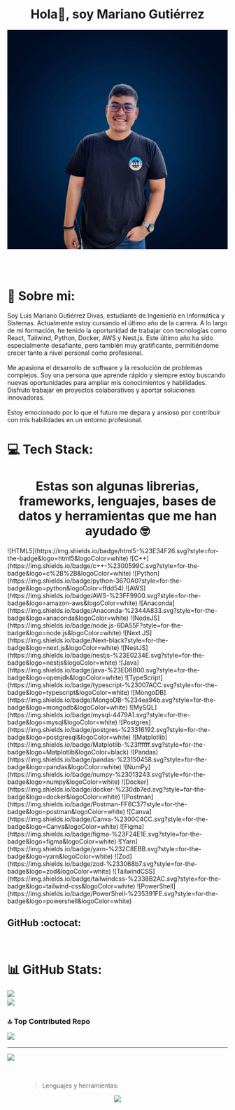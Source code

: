 <div align="center">
<h1 align="center">Hola👋, soy Mariano Gutiérrez</h1>
</div>

<div align="center">
<img  width="600" height="500" src="https://github.com/Marianito5382/Marianito5382/blob/main/IMG_20240523_150517.jpg">
</div>

<br><br>
# 💫 Sobre mi:
Soy Luis Mariano Gutiérrez Divas, estudiante de Ingeniería en Informática y Sistemas. Actualmente estoy cursando el último año de la carrera. A lo largo de mi formación, he tenido la oportunidad de trabajar con tecnologías como React, Tailwind, Python, Docker, AWS y Nest.js. Este último año ha sido especialmente desafiante, pero también muy gratificante, permitiéndome crecer tanto a nivel personal como profesional.<br><br>Me apasiona el desarrollo de software y la resolución de problemas complejos. Soy una persona que aprende rápido y siempre estoy buscando nuevas oportunidades para ampliar mis conocimientos y habilidades. Disfruto trabajar en proyectos colaborativos y aportar soluciones innovadoras.<br><br>Estoy emocionado por lo que el futuro me depara y ansioso por contribuir con mis habilidades en un entorno profesional.


# 💻 Tech Stack:
<div align="center">
<h1 align="center">Estas son algunas librerias, frameworks, lenguajes, bases de datos y herramientas que me han ayudado 🤓</h1>
</div>
![HTML5](https://img.shields.io/badge/html5-%23E34F26.svg?style=for-the-badge&logo=html5&logoColor=white) ![C++](https://img.shields.io/badge/c++-%2300599C.svg?style=for-the-badge&logo=c%2B%2B&logoColor=white) ![Python](https://img.shields.io/badge/python-3670A0?style=for-the-badge&logo=python&logoColor=ffdd54) ![AWS](https://img.shields.io/badge/AWS-%23FF9900.svg?style=for-the-badge&logo=amazon-aws&logoColor=white)  ![Anaconda](https://img.shields.io/badge/Anaconda-%2344A833.svg?style=for-the-badge&logo=anaconda&logoColor=white) ![NodeJS](https://img.shields.io/badge/node.js-6DA55F?style=for-the-badge&logo=node.js&logoColor=white) ![Next JS](https://img.shields.io/badge/Next-black?style=for-the-badge&logo=next.js&logoColor=white) ![NestJS](https://img.shields.io/badge/nestjs-%23E0234E.svg?style=for-the-badge&logo=nestjs&logoColor=white) ![Java](https://img.shields.io/badge/java-%23ED8B00.svg?style=for-the-badge&logo=openjdk&logoColor=white) ![TypeScript](https://img.shields.io/badge/typescript-%23007ACC.svg?style=for-the-badge&logo=typescript&logoColor=white) ![MongoDB](https://img.shields.io/badge/MongoDB-%234ea94b.svg?style=for-the-badge&logo=mongodb&logoColor=white) ![MySQL](https://img.shields.io/badge/mysql-4479A1.svg?style=for-the-badge&logo=mysql&logoColor=white) ![Postgres](https://img.shields.io/badge/postgres-%23316192.svg?style=for-the-badge&logo=postgresql&logoColor=white) ![Matplotlib](https://img.shields.io/badge/Matplotlib-%23ffffff.svg?style=for-the-badge&logo=Matplotlib&logoColor=black) ![Pandas](https://img.shields.io/badge/pandas-%23150458.svg?style=for-the-badge&logo=pandas&logoColor=white) ![NumPy](https://img.shields.io/badge/numpy-%23013243.svg?style=for-the-badge&logo=numpy&logoColor=white) ![Docker](https://img.shields.io/badge/docker-%230db7ed.svg?style=for-the-badge&logo=docker&logoColor=white) ![Postman](https://img.shields.io/badge/Postman-FF6C37?style=for-the-badge&logo=postman&logoColor=white) ![Canva](https://img.shields.io/badge/Canva-%2300C4CC.svg?style=for-the-badge&logo=Canva&logoColor=white) ![Figma](https://img.shields.io/badge/figma-%23F24E1E.svg?style=for-the-badge&logo=figma&logoColor=white) ![Yarn](https://img.shields.io/badge/yarn-%232C8EBB.svg?style=for-the-badge&logo=yarn&logoColor=white) ![Zod](https://img.shields.io/badge/zod-%233068b7.svg?style=for-the-badge&logo=zod&logoColor=white) ![TailwindCSS](https://img.shields.io/badge/tailwindcss-%2338B2AC.svg?style=for-the-badge&logo=tailwind-css&logoColor=white) ![PowerShell](https://img.shields.io/badge/PowerShell-%235391FE.svg?style=for-the-badge&logo=powershell&logoColor=white) 
<br>
<h2>GitHub :octocat:</h2>
<br>

# 📊 GitHub Stats:
![](https://github-readme-streak-stats.herokuapp.com/?user=Marianito5382&theme=radical&hide_border=false)<br/>
![](https://github-readme-stats.vercel.app/api/top-langs/?username=Marianito5382&theme=radical&hide_border=false&include_all_commits=false&count_private=false&layout=compact)

### 🔝 Top Contributed Repo
![](https://github-contributor-stats.vercel.app/api?username=Marianito5382&limit=5&theme=chalk&combine_all_yearly_contributions=true)

---
[![](https://visitcount.itsvg.in/api?id=Marianito5382&icon=0&color=0)](https://visitcount.itsvg.in)

<br>
<figure>
  <blockquote class="blockquote">
    <p>Lenguajes  y herramientas:</p>
  </blockquote>

</figure>

<p align="center">
  <a href="https://skillicons.dev">
    <img src="https://skillicons.dev/icons?i=vscode,nodejs,docker,aws,css,discord,html,linux,pycharm,postman" />
  </a>
</p>

<br><br>

